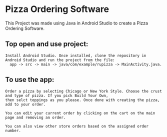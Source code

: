 # Pizza Ordering Software

This Project was made using Java in Android Studio to create a Pizza Ordering Software. 

## Top open and use project:
    Install Android Studio. Once installed, clone the repository in Android Studio and run the project from the file:
      app -> src -> main -> java/com/example/rupizza -> MainActivity.java.
    
## To use the app: 
    Order a pizza by selecting Chicago or New York Style. Choose the crust and type of pizza. If you pick Build Your Own,
    then selct toppings as you please. Once done with creating the pizza, add to your order.
    
    You can edit your current order by clicking on the cart on the main page and removing an order.
    
    You can also view other store orders based on the assigned order number.
    
